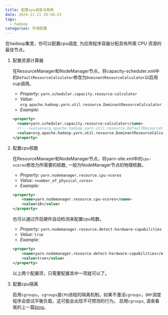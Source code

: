 ```yaml
---
title: 配置cpu调度与隔离
date: 2024-11-21 20:50:23
tags:
  - hadoop
categories: 环境配置
---
```

在hadoop集里，你可以配置cpu调度, 为应用程序容器分配具有所需 CPU 资源的最佳节点。

1. 配置资源计算器

    在ResourceManager和NodeManager节点，将capacity-scheduler.xml中的`DefaultResourceCalculater`修改为`DominantResourceCalculator`以启用cup调用。

    * *Property:* `yarn.scheduler.capacity.resource-calculator`
    * *Value:* `org.apache.hadoop.yarn.util.resource.DominantResourceCalculator`
    * *Example:*

    ```xml
    <property>
      <name>yarn.scheduler.capacity.resource-calculator</name>
      <!-- <value>org.apache.hadoop.yarn.util.resource.DefaultResourceCalculator</value> -->
      <value>org.apache.hadoop.yarn.util.resource.DominantResourceCalculator</value>
    </property>
    ```

2. 配置cpu核数

    在ResourceManager和NodeManager节点，将yarn-site.xml中的`cpu-vcores`修改为所需要的核数, 一般为NodeManager节点的物理核数。
    * *Property:* `yarn.nodemanager.resource.cpu-vcores`
    * *Value:* `<number_of_physical_cores>`
    * *Example:*

    ```xml
    <property>
        <name>yarn.nodemanager.resource.cpu-vcores</name>
        <value>16</value>
    </property>
    ```

    也可以通过开启硬件自动检测来配置cpu核数。
    * *Property:* `yarn.nodemanager.resource.detect-hardware-capabilities`
    * *Value:* `true`
    * *Example:*

    ```xml
    <property>
        <name>yarn.nodemanager.resource.detect-hardware-capabilities</name>
        <value>true</value>
    </property>

    ```

    以上两个配置项，只需要配置其中一项就可以了。

3. 配置cpu隔离

    启用`cgroups`。`cgroups`是`CPU`进程的隔离机制。如果不激活`cgroups`，`DRF`调度程序会尝试平衡负载，这可能会出现不可预测的行为。
    启用`cgroups`, 请查看我的上一篇[blog](/2024/11/20/enable-cgroup2)。
